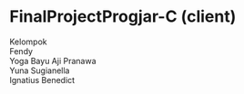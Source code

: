 # FinalProjectProgjar-C (client)

Kelompok  
Fendy  
Yoga Bayu Aji Pranawa  
Yuna Sugianella  
Ignatius Benedict  
